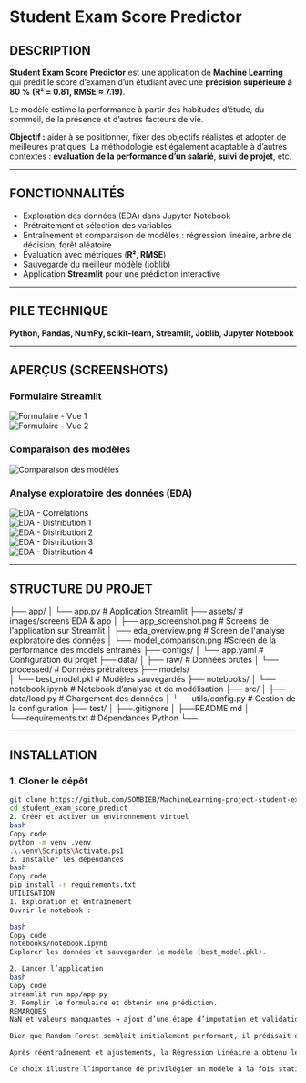 # Student Exam Score Predictor  

## DESCRIPTION  

**Student Exam Score Predictor** est une application de **Machine Learning** qui prédit le score d’examen d’un étudiant avec une **précision supérieure à 80 % (R² = 0.81, RMSE ≈ 7.19)**.  

Le modèle estime la performance à partir des habitudes d’étude, du sommeil, de la présence et d’autres facteurs de vie.  

**Objectif :** aider à se positionner, fixer des objectifs réalistes et adopter de meilleures pratiques. La méthodologie est également adaptable à d’autres contextes : **évaluation de la performance d’un salarié**, **suivi de projet**, etc.  

---

## FONCTIONNALITÉS  

- Exploration des données (EDA) dans Jupyter Notebook  
- Prétraitement et sélection des variables  
- Entraînement et comparaison de modèles : régression linéaire, arbre de décision, forêt aléatoire  
- Évaluation avec métriques (**R², RMSE**)  
- Sauvegarde du meilleur modèle (joblib)  
- Application **Streamlit** pour une prédiction interactive  

---

## PILE TECHNIQUE  

**Python, Pandas, NumPy, scikit-learn, Streamlit, Joblib, Jupyter Notebook**  

---

## APERÇUS (SCREENSHOTS)  

### Formulaire Streamlit  
![Formulaire - Vue 1](./assets/app_screenshot1.png)  
![Formulaire - Vue 2](./assets/app_screenshot2.png)  

### Comparaison des modèles  
![Comparaison des modèles](./assets/models_comparison.png)  

### Analyse exploratoire des données (EDA)  
![EDA - Corrélations](./assets/eda_correlationmatrix.png)  
![EDA - Distribution 1](./assets/eda_distribution1.png)  
![EDA - Distribution 2](./assets/eda_distribution2.png)  
![EDA - Distribution 3](./assets/eda_distribution3.png)  
![EDA - Distribution 4](./assets/eda_distribution4.png)  

---

## STRUCTURE DU PROJET  

├── app/
│   └── app.py                # Application Streamlit
├── assets/                   # images/screens EDA & app
│   ├── app_screenshot.png    # Screens de l'application sur Streamlit
│   ├── eda_overview.png      # Screen de l'analyse exploratoire des données 
│   └── model_comparison.png  #Screen de la performance des models entrainés 
├── configs/
│   └── app.yaml              # Configuration du projet
├── data/
│   ├── raw/                  # Données brutes
│   └── processed/            # Données prétraitées
├── models/    
│    └── best_model.pkl        # Modèles sauvegardés
├── notebooks/
│   └── notebook.ipynb        # Notebook d’analyse et de modélisation
├── src/
│   ├── data/load.py          # Chargement des données
│   └── utils/config.py       # Gestion de la configuration
├── test/
│   ├──.gitignore
│   ├──README.md
│   └──requirements.txt          # Dépendances Python
└── 


---

## INSTALLATION  

### 1. Cloner le dépôt  
```bash
git clone https://github.com/SOMBIEB/MachineLearning-project-student-exam-score-predictor.git
cd student_exam_score_predict
2. Créer et activer un environnement virtuel
bash
Copy code
python -m venv .venv
.\.venv\Scripts\Activate.ps1  
3. Installer les dépendances
bash
Copy code
pip install -r requirements.txt
UTILISATION
1. Exploration et entraînement
Ouvrir le notebook :

bash
Copy code
notebooks/notebook.ipynb
Explorer les données et sauvegarder le modèle (best_model.pkl).

2. Lancer l’application
bash
Copy code
streamlit run app/app.py
3. Remplir le formulaire et obtenir une prédiction.
REMARQUES
NaN et valeurs manquantes → ajout d’une étape d’imputation et validation dans Streamlit.

Bien que Random Forest semblait initialement performant, il prédisait des scores irréalistes (≈60/100 même sans présence ni heures d’étude).

Après réentraînement et ajustements, la Régression Linéaire a obtenu les meilleurs résultats (R² = 0.81, RMSE ≈ 7.19) tout en restant cohérente avec la logique académique.

Ce choix illustre l’importance de privilégier un modèle à la fois statistiquement robuste et pertinent métier.